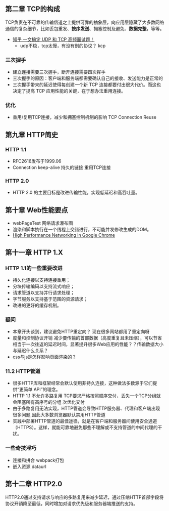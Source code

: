 ## 第二章 TCP的构成
TCP负责在不可靠的传输信道之上提供可靠的抽象层，向应用层隐藏了大多数网络
通信的复杂细节，比如丢包重发、**按序发送**、拥塞控制及避免、**数据完整**，等等。
+ [知乎 一文搞定 UDP 和 TCP 高频面试题！](https://zhuanlan.zhihu.com/p/108822858)
  + udp不稳，tcp太慢，有没有别的协议？ kcp
### 三次握手
+ 建立连接需要三次握手，断开连接需要四次挥手
+ 三次握手的原因：客户端和服务端都需要确认自己的接收、发送能力是正常的
+ 三次握手带来的延迟使得每创建一个新 TCP 连接都要付出很大代价。而这也决定了提高 TCP 应用性能的关键，在于想办法重用连接。



### 优化
+ 重用/复用TCP连接，减少和拥塞控制机制的影响 TCP Connection Reuse


## 第九章 HTTP简史
### HTTP 1.1
+ RFC2616发布于1999.06
+ Connection keep-alive 持久的链接 重用TCP连接

### HTTP 2.0
+ HTTP 2.0 的主要目标是改进传输性能，实现低延迟和高吞吐量。

## 第十章 Web性能要点
+ webPageTest  网络请求瀑布图
+ 渲染和脚本执行在一个线程上交错进行，不可能并发修改生成的DOM。  
+ [High Performance Networking in Google Chrome](https://www.igvita.com/posa/high-performance-networking-in-google-chrome/)

## 第十一章 HTTP 1.X
### HTTP 1.1的一些重要改进
+ 持久化连接以支持连接重用； 
+ 分块传输编码以支持流式响应； 
+ 请求管道以支持并行请求处理； 
+ 字节服务以支持基于范围的资源请求；　 
+ 改进的更好的缓存机制。

### 疑问
+ 本章开头谈到，建议避免HTTP重定向？ 现在很多网站都用了重定向呀
+ 度量和控制协议开销 减少要传输的首部数据（高度重复且未压缩），可以节省相当于一次往返的延迟时间，显著提升很多Web应用的性能？？传输数据大小与延迟什么关系？
+ css与js是怎样影响页面渲染的？

### 11.2 HTTP管道

+ 很多HTTP库和框架经常会默认使用非持久连接，这种做法多数源于它们提供“更简单 API”的理念。
+ HTTP 1.1 不允许多路复用   TCP要求严格按照顺序交付，丢失一个TCP分组就会阻塞所有高序号的分组 次优化交付
+ 由于多路复用无法实现，HTTP管道会导致HTTP服务器、代理和客户端出现很多问题,因此大多数浏览器默认禁用HTTP管道
+ 实践中部署HTTP管道的最佳途径，就是在客户端和服务器间使用安全通道（HTTPS）。这样，就能可靠地避免那些不理解或不支持管道的中间代理的干扰。

### 一些奇技淫巧
+ 连接和拼合 webpack打包
+ 嵌入资源 dataurl

## 第十二章 HTTP2.0
HTTP2.0通过支持请求与响应的多路复用来减少延迟，通过压缩HTTP首部字段将协议开销降至最低，同时增加对请求优先级和服务器端推送的支持。